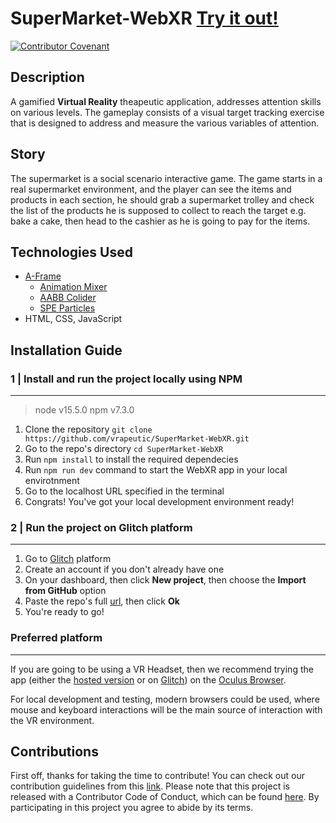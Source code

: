 # SuperMarket-WebXR  [Try it out!](https://supermarket-webxr.web.app/) 


[![Contributor Covenant](https://img.shields.io/badge/Contributor%20Covenant-v2.0%20adopted-ff69b4.svg)](code_of_conduct.md)




## Description
 
A gamified **Virtual Reality** theapeutic application, addresses attention skills on various levels. The gameplay consists of a visual target tracking exercise that is designed to address and measure the various variables of attention.

## Story
The supermarket is a social scenario interactive game. The game starts in a real supermarket environment, and the player can see the items and products in each section, he should grab a supermarket trolley and check the list of the products he is supposed to collect to reach the target e.g. bake a cake, then head to the cashier as he is going to pay for the items.

## Technologies Used

 - [A-Frame](https://aframe.io/)
	 - [Animation Mixer](https://www.8thwall.com/8thwall/animation-mixer-aframe)
	 - [AABB Colider](https://github.com/supermedium/superframe/tree/master/components/aabb-collider/)
	 - [SPE Particles](https://github.com/harlyq/aframe-spe-particles-component)
 - HTML, CSS, JavaScript

## Installation Guide

### 1 | Install and run the project locally using NPM
---

> node v15.5.0
> npm v7.3.0

 1. Clone the repository `git clone https://github.com/vrapeutic/SuperMarket-WebXR.git`
 2. Go to the repo's directory `cd SuperMarket-WebXR`
 3. Run `npm install` to install the required dependecies
 4. Run `npm run dev` command to start the WebXR app in your local envirotnment
 5. Go to the localhost URL specified in the terminal
 6. Congrats! You've got your local development environment ready!

### 2 | Run the project on Glitch platform
---
 1. Go to [Glitch](https://glitch.com/) platform
 2. Create an account if you don't already have one
 3. On your dashboard, then click **New project**, then choose the **Import from GitHub** option
 4. Paste the repo's full [url](https://github.com/vrapeutic/SuperMarket-WebXR.git), then click **Ok**
 5. You're ready to go!
 
 ### Preferred platform
 ---
 If you are going to be using a VR Headset, then we recommend trying the app (either the [hosted version](https://bit.ly/2LiIM22) or on [Glitch](https://glitch.com/)) on the [Oculus Browser](https://developer.oculus.com/webxr/).
 
 For local development and testing, modern browsers could be used, where mouse and keyboard interactions will be the main source of interaction with the VR environment.


## Contributions
First off, thanks for taking the time to contribute! You can check out our contribution guidelines from this [link](https://github.com/vrapeutic/SuperMarket-WebXR/blob/master/CONTRIBUTING.md).
Please note that this project is released with a Contributor Code of Conduct, which can be found [here](https://www.contributor-covenant.org/version/2/0/code_of_conduct/). By participating in this project you agree to abide by its terms.

